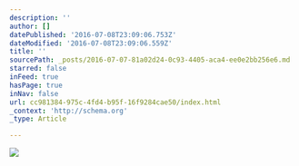 ```yaml
---
description: ''
author: []
datePublished: '2016-07-08T23:09:06.753Z'
dateModified: '2016-07-08T23:09:06.559Z'
title: ''
sourcePath: _posts/2016-07-07-81a02d24-0c93-4405-aca4-ee0e2bb256e6.md
starred: false
inFeed: true
hasPage: true
inNav: false
url: cc981384-975c-4fd4-b95f-16f9284cae50/index.html
_context: 'http://schema.org'
_type: Article

---
```

![](https://the-grid-user-content.s3-us-west-2.amazonaws.com/933d0c00-7bca-499f-839c-d68dc26eca5a.jpg)